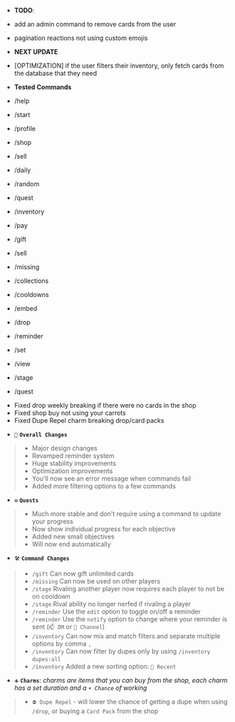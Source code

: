 - **TODO**:
 - add an admin command to remove cards from the user
 - pagination reactions not using custom emojis

- **NEXT UPDATE**
 - [OPTIMIZATION] if the user filters their inventory, only fetch cards from the database that they need

- **Tested Commands**
 - /help
 - /start
 - /profile
 - /shop
 - /sell
 - /daily
 - /random
 - /quest
 - /inventory
 - /pay
 - /gift
 - /sell
 - /missing
 - /collections
 - /cooldowns
 - /embed
 - /drop
 - /reminder
 - /set
 - /view
 - /stage
 - /quest

<!-- Patches -->
- Fixed drop weekly breaking if there were no cards in the shop
- Fixed shop buy not using your carrots
- Fixed Dupe Repel charm breaking drop/card packs

<!-- Changelog -->
- `📰` **`Overall Changes`**
> - Major design changes
> - Revamped reminder system
> - Huge stability improvements
> - Optimization improvements
> - You'll now see an error message when commands fail
> - Added more filtering options to a few commands

- `⚙️` **`Quests`**
> - Much more stable and don't require using a command to update your progress
> - Now show individual progress for each objective
> - Added new small objectives
> - Will now end automatically

- `🛠️` **`Command Changes`**
> - `/gift` Can now gift unlimited cards
> - `/missing` Can now be used on other players
> - `/stage` Rivaling another player now requires each player to not be on cooldown
> - `/stage` Rival ability no longer nerfed if rivaling a player
> - `/reminder` Use the `edit` option to toggle on/off a reminder
> - `/reminder` Use the `notify` option to change where your reminder is sent (`📫 DM` or `💬 Channel`)
> - `/inventory` Can now mix and match filters and separate multiple options by comma `,`
> - `/inventory` Can now filter by dupes only by using `/inventory` `dupes:all`
> - `/inventory` Added a new sorting option: `📅 Recent`

- `➕` **`Charms`**: *charms are items that you can buy from the shop, each charm has a set duration and a `☀️ Chance` of working*
> - `⛔ Dupe Repel` - will lower the chance of getting a dupe when using `/drop`, or buying a `Card Pack` from the shop